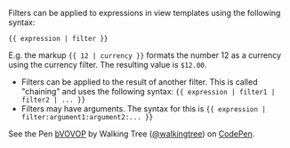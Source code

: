 Filters can be applied to expressions in view templates using the following syntax:
```script
{{ expression | filter }}
```
E.g. the markup `{{ 12 | currency }}` formats the number 12 as a currency using the currency filter. The resulting value is `$12.00`.
*	Filters can be applied to the result of another filter. This is called "chaining" and uses the following syntax:
`{{ expression | filter1 | filter2 | ... }}`
*	Filters may have arguments. The syntax for this is
`{{ expression | filter:argument1:argument2:... }}	`


<p data-height="268" data-theme-id="0" data-slug-hash="bVOVOP" data-default-tab="result" data-user="walkingtree" class='codepen'>See the Pen <a href='http://codepen.io/walkingtree/pen/bVOVOP/'>bVOVOP</a> by Walking Tree (<a href='http://codepen.io/walkingtree'>@walkingtree</a>) on <a href='http://codepen.io'>CodePen</a>.</p>
<script async src="//assets.codepen.io/assets/embed/ei.js"></script>

